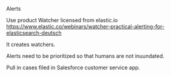 Alerts

Use product Watcher licensed from elastic.io
https://www.elastic.co/webinars/watcher-practical-alerting-for-elasticsearch-deutsch

It creates watchers.

Alerts need to be prioritized so that humans are not inuundated.

Pull in cases filed in Salesforce customer service app.

